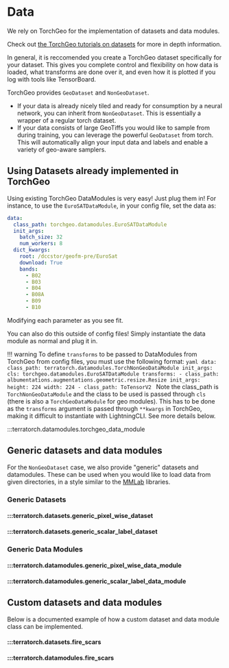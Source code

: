 # Data
We rely on TorchGeo for the implementation of datasets and data modules.

Check out [the TorchGeo tutorials on datasets](https://torchgeo.readthedocs.io/en/stable/tutorials/custom_raster_dataset.html) for more in depth information.

In general, it is reccomended you create a TorchGeo dataset specifically for your dataset. This gives you complete control and flexibility on how data is loaded, what transforms are done over it, and even how it is plotted if you log with tools like TensorBoard.

TorchGeo provides `GeoDataset` and `NonGeoDataset`.

- If your data is already nicely tiled and ready for consumption by a neural network, you can inherit from `NonGeoDataset`. This is essentially a wrapper of a regular torch dataset.
- If your data consists of large GeoTiffs you would like to sample from during training, you can leverage the powerful `GeoDataset` from torch. This will automatically align your input data and labels and enable a variety of geo-aware samplers.

## Using Datasets already implemented in TorchGeo
Using existing TorchGeo DataModules is very easy! Just plug them in!
For instance, to use the `EuroSATDataModule`, in your config file, set the data as:
```yaml
data:
  class_path: torchgeo.datamodules.EuroSATDataModule
  init_args:
    batch_size: 32
    num_workers: 8
  dict_kwargs:
    root: /dccstor/geofm-pre/EuroSat
    download: True
    bands:
      - B02
      - B03
      - B04
      - B08A
      - B09
      - B10
```
Modifying each parameter as you see fit.

You can also do this outside of config files! Simply instantiate the data module as normal and plug it in.

!!! warning
    To define `transforms` to be passed to DataModules from TorchGeo from config files, you must use the following format:
    ```yaml
    data:
    class_path: terratorch.datamodules.TorchNonGeoDataModule
    init_args:
      cls: torchgeo.datamodules.EuroSATDataModule
      transforms:
        - class_path: albumentations.augmentations.geometric.resize.Resize
          init_args:
            height: 224
            width: 224
        - class_path: ToTensorV2
    ```
    Note the class_path is `TorchNonGeoDataModule` and the class to be used is passed through `cls` (there is also a `TorchGeoDataModule` for geo modules).
    This has to be done as the `transforms` argument is passed through `**kwargs` in TorchGeo, making it difficult to instantiate with LightningCLI.
    See more details below.

:::terratorch.datamodules.torchgeo_data_module


## Generic datasets and data modules
For the `NonGeoDataset` case, we also provide "generic" datasets and datamodules. These can be used when you would like to load data from given directories, in a style similar to the [MMLab](https://github.com/open-mmlab) libraries.

### Generic Datasets
#### :::terratorch.datasets.generic_pixel_wise_dataset
#### :::terratorch.datasets.generic_scalar_label_dataset

### Generic Data Modules
#### :::terratorch.datamodules.generic_pixel_wise_data_module
#### :::terratorch.datamodules.generic_scalar_label_data_module
## Custom datasets and data modules
Below is a documented example of how a custom dataset and data module class can be implemented.

#### :::terratorch.datasets.fire_scars

#### :::terratorch.datamodules.fire_scars